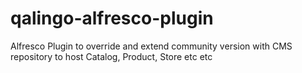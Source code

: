 qalingo-alfresco-plugin
=======================

Alfresco Plugin to override and extend community version with CMS repository to host Catalog, Product, Store etc etc 
